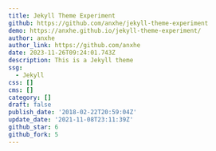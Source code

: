 ```yaml
---
title: Jekyll Theme Experiment
github: https://github.com/anxhe/jekyll-theme-experiment
demo: https://anxhe.github.io/jekyll-theme-experiment/
author: anxhe
author_link: https://github.com/anxhe
date: 2023-11-26T09:24:01.743Z
description: This is a Jekyll theme
ssg:
  - Jekyll
css: []
cms: []
category: []
draft: false
publish_date: '2018-02-22T20:59:04Z'
update_date: '2021-11-08T23:11:39Z'
github_star: 6
github_fork: 5
---
```

